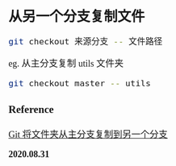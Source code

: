 <font size=4 face='楷体'>

## 从另一个分支复制文件

```bash
git checkout 来源分支 -- 文件路径
```

eg. 从主分支复制 utils 文件夹

```bash
git checkout master -- utils
```

### Reference

[Git 将文件夹从主分支复制到另一个分支](https://blog.csdn.net/qq_26545503/article/details/106950867)

**2020.08.31**
